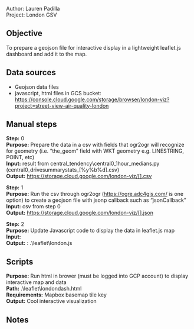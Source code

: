 Author: Lauren Padilla\
Project: London GSV

## Objective
To prepare a geojson file for interactive display in a lightweight leaflet.js dashboard and add it to the map.

## Data sources
- Geojson data files
- javascript, html files in GCS bucket: https://console.cloud.google.com/storage/browser/london-viz?project=street-view-air-quality-london

## Manual steps
**Step:** 0  
**Purpose:** Prepare the data in a csv with fields that ogr2ogr will recognize for geometry (i.e. “the_geom” field with WKT geometry e.g. LINESTRING, POINT, etc)  
**Input:** result from central_tendency\central0_1hour_medians.py (central0_drivesummarystats_[%y%b%d].csv)  
**Output:** https://storage.cloud.google.com/london-viz/[].csv  

**Step:** 1  
**Purpose:** Run the csv through ogr2ogr (https://ogre.adc4gis.com/ is one option) to create a geojson file with jsonp callback such as  “jsonCallback”  
**Input:** csv from step 0  
**Output:** https://storage.cloud.google.com/london-viz/[].json 

**Step:** 2  
**Purpose:** Update Javascript code to display the data in leaflet.js map  
**Input:**   
**Output:** : .\leaflet\london.js  

## Scripts
**Purpose:** Run html in brower (must be logged into GCP account) to display interactive map and data  
**Path:** .\leaflet\londondash.html  
**Requirements:** Mapbox basemap tile key   
**Output:** Cool interactive visualization  

## Notes
